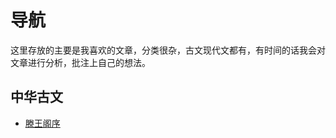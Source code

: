 # 导航

这里存放的主要是我喜欢的文章，分类很杂，古文现代文都有，有时间的话我会对文章进行分析，批注上自己的想法。

## 中华古文

- [滕王阁序](%E6%BB%95%E7%8E%8B%E9%98%81%E5%BA%8F.md)